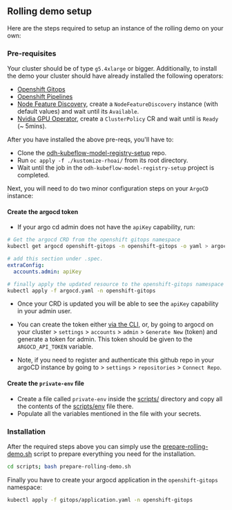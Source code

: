 ## Rolling demo setup

Here are the steps required to setup an instance of the rolling demo on your own:

### Pre-requisites

Your cluster should be of type `g5.4xlarge` or bigger. Additionally, to install the demo your cluster should have already installed the following operators:

- [Openshift Gitops](https://www.redhat.com/en/technologies/cloud-computing/openshift/gitops)
- [Openshift Pipelines](https://www.redhat.com/en/technologies/cloud-computing/openshift/pipelines)
- [Node Feature Discovery](https://docs.redhat.com/en/documentation/openshift_container_platform/4.10/html/specialized_hardware_and_driver_enablement/node-feature-discovery-operator), create a `NodeFeatureDiscovery` instance (with default values) and wait until its `Available`.
- [Nvidia GPU Operator](https://docs.nvidia.com/datacenter/cloud-native/gpu-operator/latest/index.html), create a `ClusterPolicy` CR and wait until is `Ready` (~ 5mins).

After you have installed the above pre-reqs, you'll have to:

- Clone the [odh-kubeflow-model-registry-setup](https://github.com/redhat-ai-dev/odh-kubeflow-model-registry-setup) repo.
- Run `oc apply -f ./kustomize-rhoai/` from its root directory.
- Wait until the job in the `odh-kubeflow-model-registry-setup` project is completed.

Next, you will need to do two minor configuration steps on your `ArgoCD` instance:

#### Create the argocd token

- If your argo cd admin does not have the `apiKey` capability, run:

```bash
# Get the argocd CRD from the openshift gitops namespace
kubectl get argocd openshift-gitops -n openshift-gitops -o yaml > argocd.yaml
```

```yaml
# add this section under .spec.
extraConfig:
  accounts.admin: apiKey
```

```bash
# finally apply the updated resource to the openshift-gitops namespace
kubectl apply -f argocd.yaml -n openshift-gitops
```

- Once your CRD is updated you will be able to see the `apiKey` capability in your admin user.

- You can create the token either [via the CLI](https://argo-cd.readthedocs.io/en/latest/user-guide/commands/argocd_account_generate-token/), or, by going to argocd on your cluster > `settings` > `accounts` > `admin` > `Generate New` (token) and generate a token for admin. This token should be given to the `ARGOCD_API_TOKEN` variable.

- Note, if you need to register and authenticate this github repo in your argoCD instance by going to > `settings` > `repositories` > `Connect Repo`.

#### Create the `private-env` file

- Create a file called `private-env` inside the [scripts/](./scripts/) directory and copy all the contents of the [scripts/env](./scripts/env) file there.
- Populate all the variables mentioned in the file with your secrets.

### Installation

After the required steps above you can simply use the [prepare-rolling-demo.sh](./scripts/prepare-rolling-demo.sh) script to prepare everything you need for the installation.

```bash
cd scripts; bash prepare-rolling-demo.sh
```

Finally you have to create your argocd application in the `openshift-gitops` namespace:

```bash
kubectl apply -f gitops/application.yaml -n openshift-gitops
```

